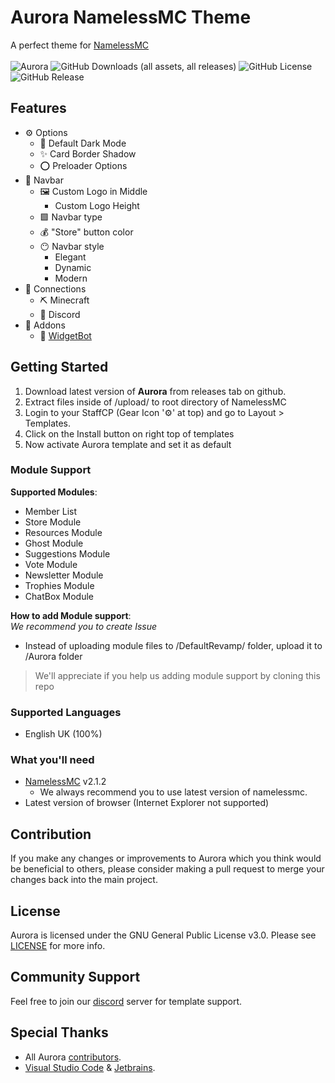 # Aurora NamelessMC Theme
<!-- Looks like you're using some text editors to view this file! We've made dedicated page for you to look at!
     https://cxstudios.in/wiki -->

A perfect theme for [NamelessMC](https://namelessmc.com/) <br><br>
![Aurora](https://img.shields.io/badge/Aurora-FREE-yellow?style=for-the-badge) ![GitHub Downloads (all assets, all releases)](https://img.shields.io/github/downloads/cxstudios-llc/aurora-theme/total?style=for-the-badge) ![GitHub License](https://img.shields.io/github/license/cxstudios-llc/aurora-theme?style=for-the-badge) ![GitHub Release](https://img.shields.io/github/v/release/cxstudios-llc/aurora-theme?display_name=tag&style=for-the-badge)

## Features

* ⚙️ Options
  * 🎨 Default Dark Mode
  * ✨ Card Border Shadow
  * ⭕ Preloader Options
* 🧭 Navbar
  * 🖼 Custom Logo in Middle
      * Custom Logo Height
  * 🟩 Navbar type
  * 💰 "Store" button color
  * 😶 Navbar style
    * Elegant
    * Dynamic
    * Modern
* 📶 Connections
  * ⛏ Minecraft
  * 📱 Discord
* 🧩 Addons
  * 🤖 [WidgetBot](https://widgetbot.io)


## Getting Started

1. Download latest version of **Aurora** from releases tab on github.
2. Extract files inside of /upload/ to root directory of NamelessMC
3. Login to your StaffCP (Gear Icon '⚙' at top) and go to Layout > Templates.
4. Click on the Install button on right top of templates
5. Now activate Aurora template and set it as default

### Module Support
**Supported Modules**:
- Member List
- Store Module
- Resources Module
- Ghost Module
- Suggestions Module
- Vote Module
- Newsletter Module
- Trophies Module
- ChatBox Module <br>

**How to add Module support**: <br>
*We recommend you to create Issue*
- Instead of uploading module files to /DefaultRevamp/ folder, upload it to /Aurora folder
> We'll appreciate if you help us adding module support by cloning this repo

### Supported Languages
- English UK (100%)
### What you'll need

- [NamelessMC](https://namelessmc.com/download/) v2.1.2
  - We always recommend you to use latest version of namelessmc.
- Latest version of browser (Internet Explorer not supported)

## Contribution
If you make any changes or improvements to Aurora which you think would be beneficial to others, please consider making a pull request to merge your changes back into the main project.
## License
Aurora is licensed under the GNU General Public License v3.0. Please see [LICENSE](https://github.com/cxstudios-llc/aurora-theme/blob/main/LICENSE) for more info.

## Community Support
Feel free to join our [discord](https://cxstudios.in/discord) server for template support.
## Special Thanks
- All Aurora [contributors](https://github.com/cxstudios-llc/aurora-theme/graphs/contributors).
- [Visual Studio Code](https://code.visualstudio.com/) & [Jetbrains](https://www.jetbrains.com/webstorm/).
